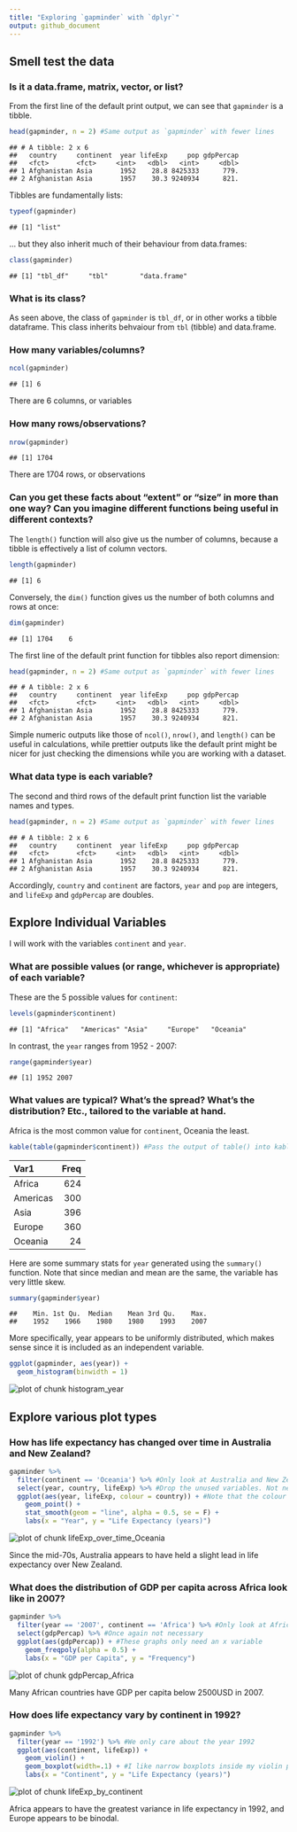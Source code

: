 ```yaml
---
title: "Exploring `gapminder` with `dplyr`"
output: github_document
---
```




## Smell test the data

### Is it a data.frame, matrix, vector, or list?

From the first line of the default print output, we can see that `gapminder` is a tibble.


```r
head(gapminder, n = 2) #Same output as `gapminder` with fewer lines
```

```
## # A tibble: 2 x 6
##   country     continent  year lifeExp     pop gdpPercap
##   <fct>       <fct>     <int>   <dbl>   <int>     <dbl>
## 1 Afghanistan Asia       1952    28.8 8425333      779.
## 2 Afghanistan Asia       1957    30.3 9240934      821.
```

Tibbles are fundamentally lists:


```r
typeof(gapminder)
```

```
## [1] "list"
```

... but they also inherit much of their behaviour from data.frames:


```r
class(gapminder)
```

```
## [1] "tbl_df"     "tbl"        "data.frame"
```

### What is its class?

As seen above, the class of `gapminder` is `tbl_df`, or in other works a tibble dataframe. This class inherits behvaiour from `tbl` (tibble) and data.frame.

### How many variables/columns?


```r
ncol(gapminder)
```

```
## [1] 6
```

There are 6 columns, or variables

### How many rows/observations?


```r
nrow(gapminder)
```

```
## [1] 1704
```

There are 1704 rows, or observations

### Can you get these facts about “extent” or “size” in more than one way? Can you imagine different functions being useful in different contexts?

The `length()` function will also give us the number of columns, because a tibble is effectively a list of column vectors.


```r
length(gapminder)
```

```
## [1] 6
```

Conversely, the `dim()` function gives us the number of both columns and rows at once:


```r
dim(gapminder)
```

```
## [1] 1704    6
```

The first line of the default print function for tibbles also report dimension:

```r
head(gapminder, n = 2) #Same output as `gapminder` with fewer lines
```

```
## # A tibble: 2 x 6
##   country     continent  year lifeExp     pop gdpPercap
##   <fct>       <fct>     <int>   <dbl>   <int>     <dbl>
## 1 Afghanistan Asia       1952    28.8 8425333      779.
## 2 Afghanistan Asia       1957    30.3 9240934      821.
```

Simple numeric outputs like those of `ncol()`, `nrow()`, and `length()` can be useful in calculations, while prettier outputs like the default print might be nicer for just checking the dimensions while you are working with a dataset.

### What data type is each variable?

The second and third rows of the default print function list the variable names and types.


```r
head(gapminder, n = 2) #Same output as `gapminder` with fewer lines
```

```
## # A tibble: 2 x 6
##   country     continent  year lifeExp     pop gdpPercap
##   <fct>       <fct>     <int>   <dbl>   <int>     <dbl>
## 1 Afghanistan Asia       1952    28.8 8425333      779.
## 2 Afghanistan Asia       1957    30.3 9240934      821.
```

Accordingly, `country` and `continent` are factors, `year` and `pop` are integers, and `lifeExp` and `gdpPercap` are doubles.


## Explore Individual Variables

I will work with the variables `continent` and `year`.

### What are possible values (or range, whichever is appropriate) of each variable?

These are the 5 possible values for `continent`:


```r
levels(gapminder$continent)
```

```
## [1] "Africa"   "Americas" "Asia"     "Europe"   "Oceania"
```

In contrast, the `year` ranges from 1952 - 2007:


```r
range(gapminder$year)
```

```
## [1] 1952 2007
```

### What values are typical? What’s the spread? What’s the distribution? Etc., tailored to the variable at hand.

Africa is the most common value for `continent`, Oceania the least.

```r
kable(table(gapminder$continent)) #Pass the output of table() into kable() for prettier output
```



|Var1     | Freq|
|:--------|----:|
|Africa   |  624|
|Americas |  300|
|Asia     |  396|
|Europe   |  360|
|Oceania  |   24|

Here are some summary stats for `year` generated using the `summary()` function. Note that since median and mean are the same, the variable has very little skew.

```r
summary(gapminder$year)
```

```
##    Min. 1st Qu.  Median    Mean 3rd Qu.    Max. 
##    1952    1966    1980    1980    1993    2007
```

More specifically, year appears to be uniformly distributed, which makes sense since it is included as an independent variable.


```r
ggplot(gapminder, aes(year)) +
  geom_histogram(binwidth = 1)
```

![plot of chunk histogram_year](figure/histogram_year-1.png)

## Explore various plot types

### How has life expectancy has changed over time in Australia and New Zealand?


```r
gapminder %>%
  filter(continent == 'Oceania') %>% #Only look at Australia and New Zealand
  select(year, country, lifeExp) %>% #Drop the unused variables. Not necessary, but just to say I did use select()
  ggplot(aes(year, lifeExp, colour = country)) + #Note that the colour argument in aes will group the data for us
    geom_point() +
    stat_smooth(geom = "line", alpha = 0.5, se = F) +
    labs(x = "Year", y = "Life Expectancy (years)")
```

![plot of chunk lifeExp_over_time_Oceania](figure/lifeExp_over_time_Oceania-1.png)

Since the mid-70s, Australia appears to have held a slight lead in life expectancy over New Zealand.

### What does the distribution of GDP per capita across Africa look like in 2007?


```r
gapminder %>%
  filter(year == '2007', continent == 'Africa') %>% #Only look at African countries in 2007
  select(gdpPercap) %>% #Once again not necessary
  ggplot(aes(gdpPercap)) + #These graphs only need an x variable
    geom_freqpoly(alpha = 0.5) +
    labs(x = "GDP per Capita", y = "Frequency")
```

![plot of chunk gdpPercap_Africa](figure/gdpPercap_Africa-1.png)

Many African countries have GDP per capita below 2500USD in 2007.

### How does life expectancy vary by continent in 1992?


```r
gapminder %>%
  filter(year == '1992') %>% #We only care about the year 1992
  ggplot(aes(continent, lifeExp)) +
    geom_violin() +
    geom_boxplot(width=.1) + #I like narrow boxplots inside my violin plots to see quartiles better
    labs(x = "Continent", y = "Life Expectancy (years)")
```

![plot of chunk lifeExp_by_continent](figure/lifeExp_by_continent-1.png)

Africa appears to have the greatest variance in life expectancy in 1992, and Europe appears to be binodal.
